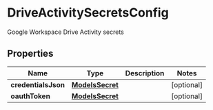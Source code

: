 

# DriveActivitySecretsConfig

Google Workspace Drive Activity secrets

## Properties

| Name | Type | Description | Notes |
|------------ | ------------- | ------------- | -------------|
|**credentialsJson** | [**ModelsSecret**](ModelsSecret.md) |  |  [optional] |
|**oauthToken** | [**ModelsSecret**](ModelsSecret.md) |  |  [optional] |



